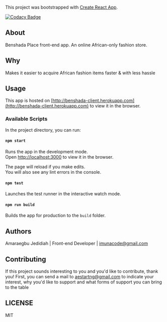 This project was bootstrapped with [Create React App](https://github.com/facebook/create-react-app).

[![Codacy Badge](https://api.codacy.com/project/badge/Grade/bb5d654bcad142a89960cc455c435286)](https://app.codacy.com/gh/AestArt/benshada-client?utm_source=github.com&utm_medium=referral&utm_content=AestArt/benshada-client&utm_campaign=Badge_Grade_Settings)

## About

Benshada Place front-end app.
An online African-only fashion store.

## Why

Makes it easier to acquire African fashion items faster & with less hassle

## Usage

This app is hosted on [http://benshada-client.herokuapp.com](http://benshada-client.herokuapp.com) to view it in the browser.

### Available Scripts

In the project directory, you can run:

#### `npm start`

Runs the app in the development mode.<br>
Open [http://localhost:3000](http://localhost:3000) to view it in the browser.

The page will reload if you make edits.<br>
You will also see any lint errors in the console.

#### `npm test`

Launches the test runner in the interactive watch mode.<br>

#### `npm run build`

Builds the app for production to the `build` folder.

## Authors

Amaraegbu Jedidiah | Front-end Developer | imunacode@gmail.com

## Contributing

If this project sounds interesting to you and you'd like to contribute, thank you!
First, you can send a mail to aestartng@gmail.com to indicate your interest, why you'd like to support and what forms of support you can bring to the table

## LICENSE

MIT
